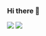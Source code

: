 ### Hi there 👋

<img align="" src="https://github-readme-stats.vercel.app/api?username=halfism&show_icons=true&locale=cn" />
<img align="" src="https://github-readme-stats.vercel.app/api/top-langs/?username=halfism&layout=compact&theme=dark&locale=cn" />
 
